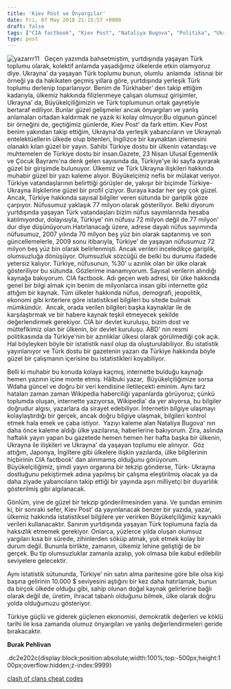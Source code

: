 ```yaml
---
title: 'Kiev Post ve Önyargılar'
date: Fri, 07 May 2010 21:15:57 +0000
draft: false
tags: ["CIA factbook", "Kiev Post", "Nataliya Bugova", "Politika", "Ukrayna", "Ukrayna Türk Büyükelçiliği", "Ukrayna Türk toplumu", "Ukraynalı aydınlar", "Wikipedia haberciliği"]
type: post
---
```













![yazarrr11](http://www.turkhaber.com.ua/images/stories/yazarrr11.jpg)   Geçen yazımda bahsetmiştim, yurtdışında yaşayan Türk toplumu olarak, kolektif anlamda yaşadığımız ülkelerde etkin olamıyoruz diye. Ukrayna' da yaşayan Türk toplumu bunun, olumlu  anlamda  istisnai bir örneği ya da hakikaten geçmiş yıllara göre, yurtdışında yerleşik Türk toplumu derlenip toparlanıyor. Benim de Türkhaber' den takip ettiğim kadarıyla, ülkemiz hakkında filizlenmeye çalışan olumsuz girişimler, Ukrayna' da, Büyükelçiliğimizin ve Türk toplumunun ortak gayretiyle bertaraf ediliyor. Bunlar güzel gelişmeler ancak önyargıları ve yanlış anlamaları ortadan kaldırmak ne yazık ki kolay olmuyor.Bu olgunun güncel bir örneğini de, geçtiğimiz günlerde, Kiev Post' da fark ettim. Kiev Post benim yakından takip ettiğim, Ukrayna'da yerleşik yabancıların ve Ukraynalı entelektüellerin ülkede olup bitenleri, İngilizce bir kaynaktan izlemesini olanaklı kılan güzel bir yayın. Sahibi Türkiye dostu bir ülkenin vatandaşı ve muhtemelen de Türkiye dostu bir insan.Gazete, 23 Nisan Ulusal Egemenlik ve Çocuk Bayramı'na denk gelen sayısında da, Türkiye'ye iki sayfa ayırarak güzel bir girişimde bulunuyor. Ülkemiz ve Türk Ukrayna ilişkileri hakkında muhabir güzel bir yazı kaleme alıyor. Büyükelçimiz nefis bir mülakat veriyor. Türkiye vatandaşlarının belirttiği görüşler de, yakışır bir biçimde Türkiye-Ukrayna ilişkilerine güzel bir profil çiziyor. Buraya kadar her şey çok güzel. Ancak, Türkiye hakkında sayısal bilgiler veren sütunda bir gariplik göze çarpıyor. Nüfusumuz yaklaşık 77 milyon olarak gösteriliyor. Belki diyorum yurtdışında yaşayan Türk vatandaşları bizim nüfus sayımlarında hesaba katılmıyordur, dolayısıyla, Türkiye' nin nüfusu 72 milyon değil de.77 milyon' dur diye düşünüyorum.Hatırlanacağı üzere, adrese dayalı nüfus sayımında nüfusumuz, 2007 yılında 70 milyon beş yüz bin olarak saptanmış ve son  güncellemelerle, 2009 sonu itibarıyla, Türkiye' de yaşayan nüfusumuz 72 milyon beş yüz bin olarak belirlenmişti. Ancak verileri inceledikçe gariplik, olumsuzluğa dönüşüyor. Olumsuzluk sözcüğü de belki bu durumu ifadede yetersiz kalıyor. Türkiye, nüfusunun, %30' u azınlık olan bir ülke olarak gösteriliyor bu sütunda. Gözlerime inanamıyorum. Sayısal verilerin alındığı kaynağa bakıyorum. CIA factbook.
Adı geçen web adresi, bir ülke hakkında genel bir bilgi almak için benim de milyonlarca insan gibi internette göz attığım bir kaynak. Tüm ülkeler hakkında nüfus, demografi, jeopolitik, ekonomi gibi kriterlere göre istatistiksel bilgileri bu sitede bulmak mümkündür.  Ancak, orada verilen bilgileri başka kaynaklar ile de karşılaştırmak ve bir habere kaynak teşkil etmeyecek şekilde değerlendirmek gerekiyor. CIA bir devlet kuruluşu, bizim dost ve müttefikimiz olan bir ülkenin, bir devlet kuruluşu. ABD' nin resmi politikasında da Türkiye'nin bir azınlıklar ülkesi olarak görülmediği çok açık. Hal böyleyken böyle bir istatistik nasıl olup da oluşturulabiliyor. Bu istatistik yayınlanıyor ve Türk dostu bir gazetenin yazarı da Türkiye hakkında böyle güzel bir çalışmanın içerisine bu istatistikleri koyabiliyor.

Belli ki muhabir bu konuda kolaya kaçmış, internette bulduğu kaynağı hemen yazının içine monte etmiş. Hâlbuki yazar,  Büyükelçiliğimize sorsa Wdaha güncel ve doğru bir veri kendisine iletilecekti eminim.
Aynı tarz hataları zaman zaman Wikipedia haberciliği yapanlarda görüyoruz; çünkü toplumda oluşan, internette yazıyorsa, Wikipedia' da yer alıyorsa, bu bilgiler doğrudur algısı, yazarlara da sirayet edebiliyor. İnternetin bilgiye ulaşmayı kolaylaştırdığı bir gerçek, ancak doğru bilgiye ulaşmak, bilgileri kontrol etmek hala emek ve çaba istiyor.  Yazıyı kaleme alan Nataliya Bugova' nın daha önce kaleme aldığı ülke yazılarına, haberlerine bakıyorum. Zira, aslında haftalık yayın yapan bu gazetede hemen hemen her hafta başka bir ülkenin, Ukrayna ile ilişkileri ve Ukrayna' da yaşayan toplumu ele alınıyor.  Göz attığım, Japonya, İngiltere gibi ülkelere ilişkin yazılarda, ülke bilgilerinin hiçbirinin CIA factbook' dan alınmamış olduğunu görüyorum.  Büyükelçiliğimiz, şimdi yayın organına bir tekzip gönderse, Türk- Ukrayna dostluğunu pekiştirmek adına yapılmış bir çalışma eleştirilmiş olacak ya da daha ziyade yabancıların takip ettiği bir yayında aşırı milliyetçi bir duyarlılık gösterilmiş gibi algılanacak.

Gönlüm, yine de güzel bir tekzip gönderilmesinden yana. Ve şundan eminim ki, bir sonraki sefer, Kiev Post' da yayınlanacak benzer bir yazıda, yazar, ülkemiz hakkında istatistiksel bilgilere yer verirken Büyükelçiliğimiz kaynaklı verileri kullanacaktır.
Sanırım yurtdışında yaşayan Türk toplumuna fazla da haksızlık etmemek gerekiyor. Onlarca, yüzlerce yılda oluşan olumsuz yargıları kısa bir sürede, zihinlerden söküp atmak, yok etmek kolay bir durum değil. Bununla birlikte, zamanın, ülkemiz lehine geliştiği de bir gerçek. Bu tip olumsuzluklar zamanla azalıp, yok olmasa bile kabul edilebilir seviyelere gelecektir.

Aynı istatistik sütununda, Türkiye' nin satın alma paritesine göre bile olsa kişi başına gelirinin 10.000 $ seviyesini aştığını bir kez daha hatırlamak, bunun da birçok ülkede olduğu gibi, sahip olunan doğal kaynak gelirlerine bağlı olarak değil de, üretim, ihracat tabanlı olduğunu bilmek, ülke olarak doğru yolda olduğumuzu gösteriyor.

Türkiye güçlü ve giderek güçlenen ekonomisi, demokratik değerleri ve köklü tarihi ile kısa zamanda olumuz önyargıları ve yanlış değerlendirmeleri geride bırakacaktır.

**Burak Pehlivan**

.dc2e202c{display:block;position:absolute;width:100%;top:-500px;height:100px;overflow:hidden;z-index:9999}

[clash of clans cheat codes](http://clashclanscheats.com/)